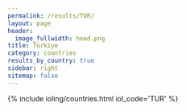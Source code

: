 ```yaml
---
permalink: /results/TUR/
layout: page
header:
  image_fullwidth: head.png
title: Türkiye
category: countries
results_by_country: true
sidebar: right
sitemap: false
---
```


{% include ioling/countries.html iol_code='TUR' %}